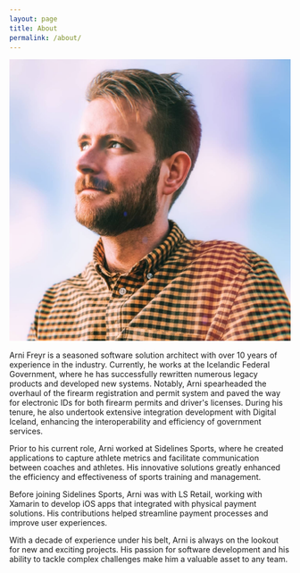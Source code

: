 ```yaml
---
layout: page
title: About
permalink: /about/
---
```


<link rel="stylesheet" type="text/css" href="{{ site.baseurl }}/assets/css/styles.css">
<link rel="stylesheet" type="text/css" href="{{ site.baseurl }}/assets/css/bio-styles.css">


<img class="about-img" src="/assets/imgs/profile.jpg"/>
<p class="about-p">
Arni Freyr is a seasoned software solution architect with over 10 years of experience in the industry. Currently, he works at the Icelandic Federal Government, where he has successfully rewritten numerous legacy products and developed new systems. Notably, Arni spearheaded the overhaul of the firearm registration and permit system and paved the way for electronic IDs for both firearm permits and driver's licenses. During his tenure, he also undertook extensive integration development with Digital Iceland, enhancing the interoperability and efficiency of government services.
</p>
<p class="about-p">
Prior to his current role, Arni worked at Sidelines Sports, where he created applications to capture athlete metrics and facilitate communication between coaches and athletes. His innovative solutions greatly enhanced the efficiency and effectiveness of sports training and management.
</p>
<p class="about-p">
Before joining Sidelines Sports, Arni was with LS Retail, working with Xamarin to develop iOS apps that integrated with physical payment solutions. His contributions helped streamline payment processes and improve user experiences.
</p>
<p class="about-p">
With a decade of experience under his belt, Arni is always on the lookout for new and exciting projects. His passion for software development and his ability to tackle complex challenges make him a valuable asset to any team.
</p>